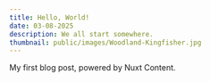 ```yaml
---
title: Hello, World!
date: 03-08-2025
description: We all start somewhere.
thumbnail: public/images/Woodland-Kingfisher.jpg
---
```

My first blog post, powered by Nuxt Content.